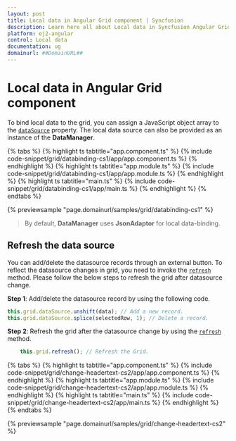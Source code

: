 ```yaml
---
layout: post
title: Local data in Angular Grid component | Syncfusion
description: Learn here all about Local data in Syncfusion Angular Grid component of Syncfusion Essential JS 2 and more.
platform: ej2-angular
control: Local data 
documentation: ug
domainurl: ##DomainURL##
---
```


# Local data in Angular Grid component

To bind local data to the grid, you can assign a JavaScript object array to the [`dataSource`](https://ej2.syncfusion.com/angular/documentation/api/grid/#datasource) property. The local data source can also be provided as an instance of the **DataManager**.

{% tabs %}
{% highlight ts tabtitle="app.component.ts" %}
{% include code-snippet/grid/databinding-cs1/app/app.component.ts %}
{% endhighlight %}
{% highlight ts tabtitle="app.module.ts" %}
{% include code-snippet/grid/databinding-cs1/app/app.module.ts %}
{% endhighlight %}
{% highlight ts tabtitle="main.ts" %}
{% include code-snippet/grid/databinding-cs1/app/main.ts %}
{% endhighlight %}
{% endtabs %}
  
{% previewsample "page.domainurl/samples/grid/databinding-cs1" %}

> By default, **DataManager** uses **JsonAdaptor** for local data-binding.

## Refresh the data source

You can add/delete the datasource records through an external button. To reflect the datasource changes in grid, you need to invoke the [`refresh`](https://ej2.syncfusion.com/angular/documentation/api/grid/#refresh) method. Please follow the below steps to refresh the grid after datasource change.

**Step 1**: Add/delete the datasource record by using the following code.

```typescript
this.grid.dataSource.unshift(data); // Add a new record.
this.grid.dataSource.splice(selectedRow, 1); // Delete a record.
```

**Step 2**: Refresh the grid after the datasource change by using the [`refresh`](https://ej2.syncfusion.com/angular/documentation/api/grid/#refresh) method.

```typescript
    this.grid.refresh(); // Refresh the Grid.
```

{% tabs %}
{% highlight ts tabtitle="app.component.ts" %}
{% include code-snippet/grid/change-headertext-cs2/app/app.component.ts %}
{% endhighlight %}
{% highlight ts tabtitle="app.module.ts" %}
{% include code-snippet/grid/change-headertext-cs2/app/app.module.ts %}
{% endhighlight %}
{% highlight ts tabtitle="main.ts" %}
{% include code-snippet/grid/change-headertext-cs2/app/main.ts %}
{% endhighlight %}
{% endtabs %}
  
{% previewsample "page.domainurl/samples/grid/change-headertext-cs2" %}